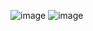 ![image](https://github.com/prakharjuit/book-movie/assets/88184122/c141155f-9876-4911-958a-91ef0d8caf94)
![image](https://github.com/prakharjuit/book-movie/assets/88184122/7da04ae2-76da-4d2b-889c-f934b752328a)
